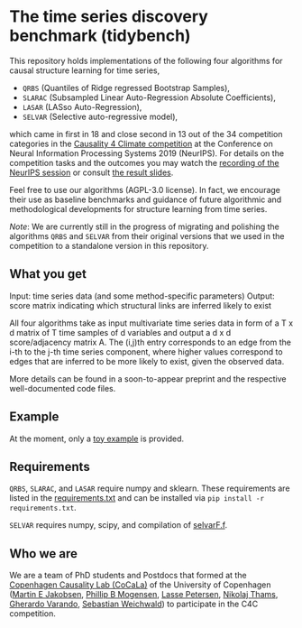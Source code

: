 # The **ti**me series **d**iscover**y** **bench**mark (tidybench)

This repository holds implementations of the following four algorithms for causal structure learning for time series,

* `QRBS` (Quantiles of Ridge regressed Bootstrap Samples),
* `SLARAC` (Subsampled Linear Auto-Regression Absolute Coefficients),
* `LASAR` (LASso Auto-Regression),
* `SELVAR` (Selective auto-regressive model),

which came in first in 18 and close second in 13 out of the 34 competition categories in the [Causality 4 Climate competition](https://causeme.uv.es/neurips2019/) at the Conference on Neural Information Processing Systems 2019 (NeurIPS). For details on the competition tasks and the outcomes you may watch the [recording of the NeurIPS session](https://slideslive.com/38922052/competition-track-day-21) or consult [the result slides](https://causeme.uv.es/neurips2019/static/img/Runge_NeurIPS_compressed.pdf).

Feel free to use our algorithms (AGPL-3.0 license). In fact, we encourage their use as baseline benchmarks and guidance of future algorithmic and methodological developments for structure learning from time series.

*Note*: We are currently still in the progress of migrating and polishing the algorithms `QRBS` and `SELVAR` from their original versions that we used in the competition to a standalone version in this repository.

## What you get

Input: time series data (and some method-specific parameters)
Output: score matrix indicating which structural links are inferred likely to exist

All four algorithms take as input multivariate time series data in form of a T x d matrix of T time samples of d variables and output a d x d score/adjacency matrix A. The (i,j)th entry corresponds to an edge from the i-th to the j-th time series component, where higher values correspond to edges that are inferred to be more likely to exist, given the observed data.

More details can be found in a soon-to-appear preprint and the respective well-documented code files.


## Example

At the moment, only a [toy example](examples/toy.py) is provided.


## Requirements

`QRBS`, `SLARAC`, and `LASAR` require numpy and sklearn. These requirements are listed in the [requirements.txt](requirements.txt) and can be installed via `pip install -r requirements.txt`.

`SELVAR` requires numpy, scipy, and compilation of [selvarF.f](tidybench/selvarF.f).

## Who we are

We are a team of PhD students and Postdocs that formed at the [Copenhagen Causality Lab (CoCaLa)](https://math.ku.dk/cocala) of the University of Copenhagen ([Martin E Jakobsen](https://www.math.ku.dk/english/research/spt/cocala/?pure=en/persons/410383), [Phillip B Mogensen](https://www.math.ku.dk/english/staff/?pure=en/persons/467826), [Lasse Petersen](https://www.math.ku.dk/english/research/spt/cocala/?pure=en/persons/433485), [Nikolaj Thams](https://nikolajthams.github.io/), [Gherardo Varando](https://gherardovarando.github.io/), [Sebastian Weichwald](https://sweichwald.de)) to participate in the C4C competition.
